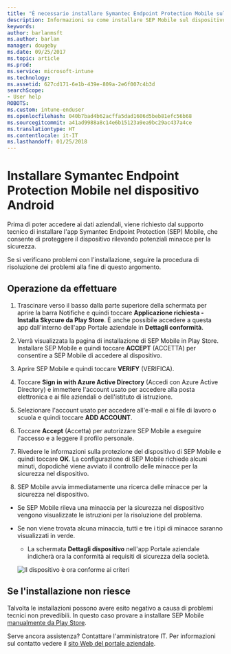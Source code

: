 ```yaml
---
title: "È necessario installare Symantec Endpoint Protection Mobile sul dispositivo Android | Microsoft Docs"
description: Informazioni su come installare SEP Mobile sul dispositivo Android in uso.
keywords: 
author: barlanmsft
ms.author: barlan
manager: dougeby
ms.date: 09/25/2017
ms.topic: article
ms.prod: 
ms.service: microsoft-intune
ms.technology: 
ms.assetid: 627cd171-6e1b-439e-809a-2e6f007c4b3d
searchScope:
- User help
ROBOTS: 
ms.custom: intune-enduser
ms.openlocfilehash: 040b7bad4b62acffa5dad1606d5beb81efc56b68
ms.sourcegitcommit: a41ad9988a8c14e6b15123a9ea9bc29ac437a4ce
ms.translationtype: HT
ms.contentlocale: it-IT
ms.lasthandoff: 01/25/2018
---
```

# <a name="install-symantec-endpoint-protection-mobile-on-your-android-device"></a>Installare Symantec Endpoint Protection Mobile nel dispositivo Android

Prima di poter accedere ai dati aziendali, viene richiesto dal supporto tecnico di installare l'app Symantec Endpoint Protection (SEP) Mobile, che consente di proteggere il dispositivo rilevando potenziali minacce per la sicurezza.

Se si verificano problemi con l'installazione, seguire la procedura di risoluzione dei problemi alla fine di questo argomento.

## <a name="what-you-need-to-do"></a>Operazione da effettuare

1. Trascinare verso il basso dalla parte superiore della schermata per aprire la barra Notifiche e quindi toccare **Applicazione richiesta - Installa Skycure da Play Store**. È anche possibile accedere a questa app dall'interno dell'app Portale aziendale in __Dettagli conformità__.

2. Verrà visualizzata la pagina di installazione di SEP Mobile in Play Store. Installare SEP Mobile e quindi toccare **ACCEPT** (ACCETTA) per consentire a SEP Mobile di accedere al dispositivo.

3. Aprire SEP Mobile e quindi toccare **VERIFY** (VERIFICA).

4. Toccare **Sign in with Azure Active Directory** (Accedi con Azure Active Directory) e immettere l'account usato per accedere alla posta elettronica e ai file aziendali o dell'istituto di istruzione.

5. Selezionare l'account usato per accedere all'e-mail e ai file di lavoro o scuola e quindi toccare **ADD ACCOUNT**.

6. Toccare **Accept** (Accetta) per autorizzare SEP Mobile a eseguire l'accesso e a leggere il profilo personale.

7. Rivedere le informazioni sulla protezione del dispositivo di SEP Mobile e quindi toccare **OK**. La configurazione di SEP Mobile richiede alcuni minuti, dopodiché viene avviato il controllo delle minacce per la sicurezza nel dispositivo.

8. SEP Mobile avvia immediatamente una ricerca delle minacce per la sicurezza nel dispositivo.

  * Se SEP Mobile rileva una minaccia per la sicurezza nel dispositivo vengono visualizzate le istruzioni per la risoluzione del problema.

  * Se non viene trovata alcuna minaccia, tutti e tre i tipi di minacce saranno visualizzati in verde.

    * La schermata **Dettagli dispositivo** nell'app Portale aziendale indicherà ora la conformità ai requisiti di sicurezza della società.

    ![Il dispositivo è ora conforme ai criteri](./media/mtd-device-now-compliant-android.png)

## <a name="if-the-installation-doesnt-work"></a>Se l'installazione non riesce

Talvolta le installazioni possono avere esito negativo a causa di problemi tecnici non prevedibili. In questo caso provare a installare SEP Mobile [manualmente da Play Store](https://play.google.com/store/apps/details?id=com.skycure.skycure).

Serve ancora assistenza? Contattare l'amministratore IT. Per informazioni sul contatto vedere il [sito Web del portale aziendale](https://portal.manage.microsoft.com#HelpDeskDialog).
